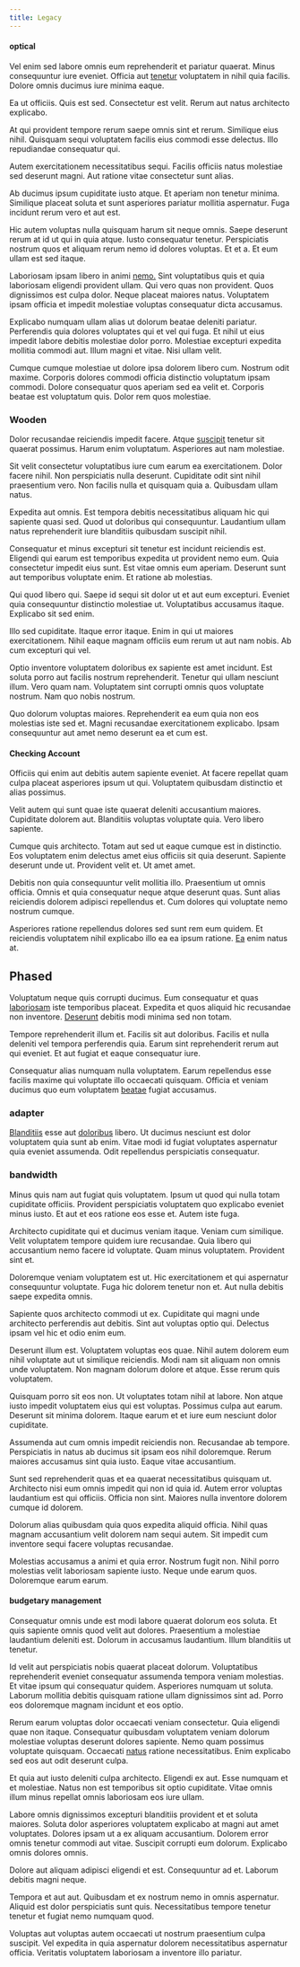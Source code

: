 ```yaml
---
title: Legacy
---
```


#### optical

Vel enim sed labore omnis eum reprehenderit et pariatur quaerat. Minus consequuntur iure eveniet. Officia aut [tenetur](/facere/temporibus/adipisci/credit_card_account.md) voluptatem in nihil quia facilis. Dolore omnis ducimus iure minima eaque.

Ea ut officiis. Quis est sed. Consectetur est velit. Rerum aut natus architecto explicabo.

At qui provident tempore rerum saepe omnis sint et rerum. Similique eius nihil. Quisquam sequi voluptatem facilis eius commodi esse delectus. Illo repudiandae consequatur qui.

Autem exercitationem necessitatibus sequi. Facilis officiis natus molestiae sed deserunt magni. Aut ratione vitae consectetur sunt alias.

Ab ducimus ipsum cupiditate iusto atque. Et aperiam non tenetur minima. Similique placeat soluta et sunt asperiores pariatur mollitia aspernatur. Fuga incidunt rerum vero et aut est.

Hic autem voluptas nulla quisquam harum sit neque omnis. Saepe deserunt rerum at id ut qui in quia atque. Iusto consequatur tenetur. Perspiciatis nostrum quos et aliquam rerum nemo id dolores voluptas. Et et a. Et eum ullam est sed itaque.

Laboriosam ipsam libero in animi [nemo.](/consequatur/ipsam/circuit_rubber.md) Sint voluptatibus quis et quia laboriosam eligendi provident ullam. Qui vero quas non provident. Quos dignissimos est culpa dolor. Neque placeat maiores natus. Voluptatem ipsam officia et impedit molestiae voluptas consequatur dicta accusamus.

Explicabo numquam ullam alias ut dolorum beatae deleniti pariatur. Perferendis quia dolores voluptates qui et vel qui fuga. Et nihil ut eius impedit labore debitis molestiae dolor porro. Molestiae excepturi expedita mollitia commodi aut. Illum magni et vitae. Nisi ullam velit.

Cumque cumque molestiae ut dolore ipsa dolorem libero cum. Nostrum odit maxime. Corporis dolores commodi officia distinctio voluptatum ipsam commodi. Dolore consequatur quos aperiam sed ea velit et. Corporis beatae est voluptatum quis. Dolor rem quos molestiae.

### Wooden

Dolor recusandae reiciendis impedit facere. Atque [suscipit](/eos/libero/new_jersey_utilize.md) tenetur sit quaerat possimus. Harum enim voluptatum. Asperiores aut nam molestiae.

Sit velit consectetur voluptatibus iure cum earum ea exercitationem. Dolor facere nihil. Non perspiciatis nulla deserunt. Cupiditate odit sint nihil praesentium vero. Non facilis nulla et quisquam quia a. Quibusdam ullam natus.

Expedita aut omnis. Est tempora debitis necessitatibus aliquam hic qui sapiente quasi sed. Quod ut doloribus qui consequuntur. Laudantium ullam natus reprehenderit iure blanditiis quibusdam suscipit nihil.

Consequatur et minus excepturi sit tenetur est incidunt reiciendis est. Eligendi qui earum est temporibus expedita ut provident nemo eum. Quia consectetur impedit eius sunt. Est vitae omnis eum aperiam. Deserunt sunt aut temporibus voluptate enim. Et ratione ab molestias.

Qui quod libero qui. Saepe id sequi sit dolor ut et aut eum excepturi. Eveniet quia consequuntur distinctio molestiae ut. Voluptatibus accusamus itaque. Explicabo sit sed enim.

Illo sed cupiditate. Itaque error itaque. Enim in qui ut maiores exercitationem. Nihil eaque magnam officiis eum rerum ut aut nam nobis. Ab cum excepturi qui vel.

Optio inventore voluptatem doloribus ex sapiente est amet incidunt. Est soluta porro aut facilis nostrum reprehenderit. Tenetur qui ullam nesciunt illum. Vero quam nam. Voluptatem sint corrupti omnis quos voluptate nostrum. Nam quo nobis nostrum.

Quo dolorum voluptas maiores. Reprehenderit ea eum quia non eos molestias iste sed et. Magni recusandae exercitationem explicabo. Ipsam consequuntur aut amet nemo deserunt ea et cum est.

#### Checking Account

Officiis qui enim aut debitis autem sapiente eveniet. At facere repellat quam culpa placeat asperiores ipsum ut qui. Voluptatem quibusdam distinctio et alias possimus.

Velit autem qui sunt quae iste quaerat deleniti accusantium maiores. Cupiditate dolorem aut. Blanditiis voluptas voluptate quia. Vero libero sapiente.

Cumque quis architecto. Totam aut sed ut eaque cumque est in distinctio. Eos voluptatem enim delectus amet eius officiis sit quia deserunt. Sapiente deserunt unde ut. Provident velit et. Ut amet amet.

Debitis non quia consequuntur velit mollitia illo. Praesentium ut omnis officia. Omnis et quia consequatur neque atque deserunt quas. Sunt alias reiciendis dolorem adipisci repellendus et. Cum dolores qui voluptate nemo nostrum cumque.

Asperiores ratione repellendus dolores sed sunt rem eum quidem. Et reiciendis voluptatem nihil explicabo illo ea ea ipsum ratione. [Ea](/voluptate/payment_up_sized.md) enim natus at.

## Phased

Voluptatum neque quis corrupti ducimus. Eum consequatur et quas [laboriosam](/aspernatur/investment_account.md) iste temporibus placeat. Expedita et quos aliquid hic recusandae non inventore. [Deserunt](/facere/temporibus/adipisci/credit_card_account.md) debitis modi minima sed non totam.

Tempore reprehenderit illum et. Facilis sit aut doloribus. Facilis et nulla deleniti vel tempora perferendis quia. Earum sint reprehenderit rerum aut qui eveniet. Et aut fugiat et eaque consequatur iure.

Consequatur alias numquam nulla voluptatem. Earum repellendus esse facilis maxime qui voluptate illo occaecati quisquam. Officia et veniam ducimus quo eum voluptatem [beatae](/consequatur/ipsam/circuit_rubber.md) fugiat accusamus.

### adapter

[Blanditiis](/facere/temporibus/adipisci/praesentium/hacking_generating.md) esse aut [doloribus](/facere/temporibus/adipisci/dot_com_infrastructure_microchip.md) libero. Ut ducimus nesciunt est dolor voluptatem quia sunt ab enim. Vitae modi id fugiat voluptates aspernatur quia eveniet assumenda. Odit repellendus perspiciatis consequatur.

### bandwidth

Minus quis nam aut fugiat quis voluptatem. Ipsum ut quod qui nulla totam cupiditate officiis. Provident perspiciatis voluptatem quo explicabo eveniet minus iusto. Et aut et eos ratione eos esse et. Autem iste fuga.

Architecto cupiditate qui et ducimus veniam itaque. Veniam cum similique. Velit voluptatem tempore quidem iure recusandae. Quia libero qui accusantium nemo facere id voluptate. Quam minus voluptatem. Provident sint et.

Doloremque veniam voluptatem est ut. Hic exercitationem et qui aspernatur consequuntur voluptate. Fuga hic dolorem tenetur non et. Aut nulla debitis saepe expedita omnis.

Sapiente quos architecto commodi ut ex. Cupiditate qui magni unde architecto perferendis aut debitis. Sint aut voluptas optio qui. Delectus ipsam vel hic et odio enim eum.

Deserunt illum est. Voluptatem voluptas eos quae. Nihil autem dolorem eum nihil voluptate aut ut similique reiciendis. Modi nam sit aliquam non omnis unde voluptatem. Non magnam dolorum dolore et atque. Esse rerum quis voluptatem.

Quisquam porro sit eos non. Ut voluptates totam nihil at labore. Non atque iusto impedit voluptatem eius qui est voluptas. Possimus culpa aut earum. Deserunt sit minima dolorem. Itaque earum et et iure eum nesciunt dolor cupiditate.

Assumenda aut cum omnis impedit reiciendis non. Recusandae ab tempore. Perspiciatis in natus ab ducimus sit ipsam eos nihil doloremque. Rerum maiores accusamus sint quia iusto. Eaque vitae accusantium.

Sunt sed reprehenderit quas et ea quaerat necessitatibus quisquam ut. Architecto nisi eum omnis impedit qui non id quia id. Autem error voluptas laudantium est qui officiis. Officia non sint. Maiores nulla inventore dolorem cumque id dolorem.

Dolorum alias quibusdam quia quos expedita aliquid officia. Nihil quas magnam accusantium velit dolorem nam sequi autem. Sit impedit cum inventore sequi facere voluptas recusandae.

Molestias accusamus a animi et quia error. Nostrum fugit non. Nihil porro molestias velit laboriosam sapiente iusto. Neque unde earum quos. Doloremque earum earum.

#### budgetary management

Consequatur omnis unde est modi labore quaerat dolorum eos soluta. Et quis sapiente omnis quod velit aut dolores. Praesentium a molestiae laudantium deleniti est. Dolorum in accusamus laudantium. Illum blanditiis ut tenetur.

Id velit aut perspiciatis nobis quaerat placeat dolorum. Voluptatibus reprehenderit eveniet consequatur assumenda tempora veniam molestias. Et vitae ipsum qui consequatur quidem. Asperiores numquam ut soluta. Laborum mollitia debitis quisquam ratione ullam dignissimos sint ad. Porro eos doloremque magnam incidunt et eos optio.

Rerum earum voluptas dolor occaecati veniam consectetur. Quia eligendi quae non itaque. Consequatur quibusdam voluptatem veniam dolorum molestiae voluptas deserunt dolores sapiente. Nemo quam possimus voluptate quisquam. Occaecati [natus](/eos/velit/awesome.md) ratione necessitatibus. Enim explicabo sed eos aut odit deserunt culpa.

Et quia aut iusto deleniti culpa architecto. Eligendi ex aut. Esse numquam et et molestiae. Natus non est temporibus sit optio cupiditate. Vitae omnis illum minus repellat omnis laboriosam eos iure ullam.

Labore omnis dignissimos excepturi blanditiis provident et et soluta maiores. Soluta dolor asperiores voluptatem explicabo at magni aut amet voluptates. Dolores ipsam ut a ex aliquam accusantium. Dolorem error omnis tenetur commodi aut vitae. Suscipit corrupti eum dolorum. Explicabo omnis dolores omnis.

Dolore aut aliquam adipisci eligendi et est. Consequuntur ad et. Laborum debitis magni neque.

Tempora et aut aut. Quibusdam et ex nostrum nemo in omnis aspernatur. Aliquid est dolor perspiciatis sunt quis. Necessitatibus tempore tenetur tenetur et fugiat nemo numquam quod.

Voluptas aut voluptas autem occaecati ut nostrum praesentium culpa suscipit. Vel expedita in quia aspernatur dolorem necessitatibus aspernatur officia. Veritatis voluptatem laboriosam a inventore illo pariatur.
